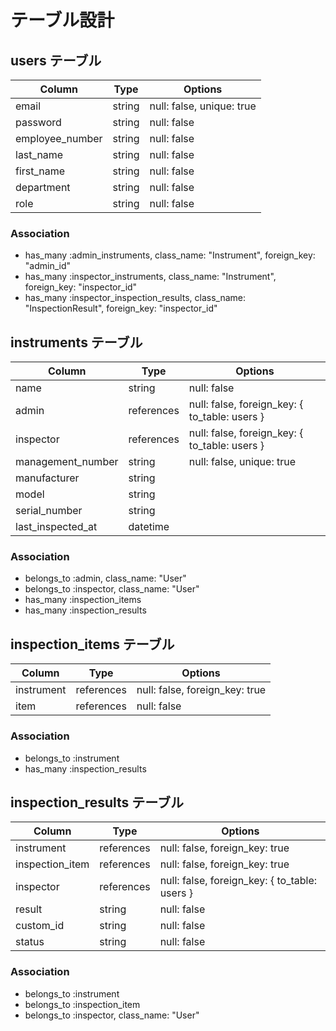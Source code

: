 # テーブル設計

## users テーブル
| Column          | Type   | Options                   |
| --------------- | ------ | ------------------------- |
| email           | string | null: false, unique: true |
| password        | string | null: false               |
| employee_number | string | null: false               |
| last_name       | string | null: false               |
| first_name      | string | null: false               |
| department      | string | null: false               |
| role            | string | null: false               |

### Association
- has_many :admin_instruments, class_name: "Instrument", foreign_key: "admin_id"
- has_many :inspector_instruments, class_name: "Instrument", foreign_key: "inspector_id"
- has_many :inspector_inspection_results, class_name: "InspectionResult", foreign_key: "inspector_id"


## instruments テーブル
| Column            | Type       | Options                                       |
| ----------------- | ---------- | --------------------------------------------- |
| name              | string     | null: false                                   |
| admin             | references | null: false, foreign_key: { to_table: users } |
| inspector         | references | null: false, foreign_key: { to_table: users } |
| management_number | string     | null: false, unique: true                     |
| manufacturer      | string     |                                               |
| model             | string     |                                               |
| serial_number     | string     |                                               |
| last_inspected_at | datetime   |                                               |

### Association
- belongs_to :admin, class_name: "User"
- belongs_to :inspector, class_name: "User"
- has_many :inspection_items
- has_many :inspection_results


## inspection_items テーブル
| Column     | Type       | Options                        |
| ---------- | ---------- | ------------------------------ |
| instrument | references | null: false, foreign_key: true |
| item       | references | null: false                    |

### Association
- belongs_to :instrument
- has_many :inspection_results


## inspection_results テーブル
| Column                | Type       | Options                                       |
| --------------------- | ---------- | --------------------------------------------- |
| instrument            | references | null: false, foreign_key: true                |
| inspection_item       | references | null: false, foreign_key: true                |
| inspector             | references | null: false, foreign_key: { to_table: users } |
| result                | string     | null: false                                   |
| custom_id             | string     | null: false                                   |
| status                | string     | null: false                                   |

### Association
- belongs_to :instrument
- belongs_to :inspection_item
- belongs_to :inspector, class_name: "User"
